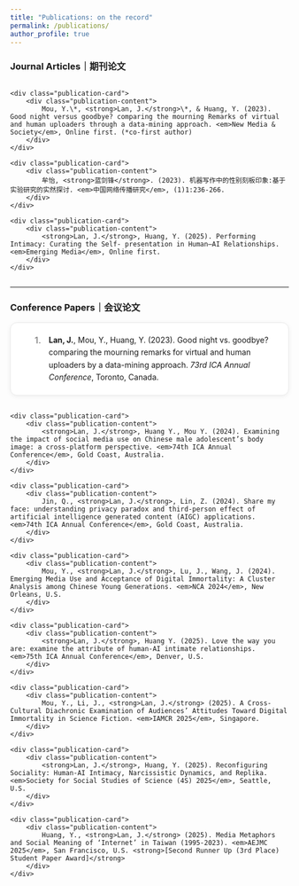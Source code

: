 ```yaml
---
title: "Publications: on the record"
permalink: /publications/
author_profile: true
---
```


<style>
    /* 出版物列表的容器 */
    .publication-list {
        display: grid; /* 使用grid布局，方便控制间距 */
        grid-template-columns: 1fr; /* 始终为单列 */
        gap: 1rem; /* 卡片之间的间距 */
        counter-reset: pub-counter; /* 【核心】初始化一个名为 "pub-counter" 的计数器 */
        margin-top: 1rem; /* 标题和列表间的距离 */
    }

    /* 单个出版物卡片的样式 */
    .publication-card {
        display: flex; /* 使用flex布局，为了将序号和文字内容分开 */
        align-items: flex-start; /* 顶部对齐 */
        gap: 1em; /* 序号和文字之间的间距 */
        
        /* --- 卡片化样式 --- */
        background: white;
        border: 1px solid #e9e9e9;
        border-radius: 12px;
        padding: 1.25rem 1.5rem;
        box-shadow: 0 2px 8px rgba(0,0,0,0.06);
        transition: transform 0.2s ease, box-shadow 0.2s ease;
        line-height: 1.6; /* 增加行高，提升可读性 */
    }

    .publication-card:hover {
        transform: translateY(-4px);
        box-shadow: 0 6px 16px rgba(0,0,0,0.1);
    }
    
    /* 【核心】使用 ::before 伪元素来生成和显示自动序号 */
    .publication-card::before {
        counter-increment: pub-counter; /* 让计数器+1 */
        content: counter(pub-counter) "."; /* 显示计数器的值，并在后面加个点 */
        
        /* 序号的样式 */
        font-weight: 600;
        font-size: 1.1em;
        color: #888;
        min-width: 2em; /* 给序号留出固定空间，让排版更整齐 */
        text-align: right;
    }
    
    /* 包裹主要文字内容的容器 */
    .publication-content {
        flex: 1;
    }
</style>

<h3>Journal Articles｜期刊论文</h3>
<div class="publication-list">

    <div class="publication-card">
        <div class="publication-content">
            Mou, Y.\*, <strong>Lan, J.</strong>\*, & Huang, Y. (2023). Good night versus goodbye? comparing the mourning Remarks of virtual and human uploaders through a data-mining approach. <em>New Media & Society</em>, Online first. (*co-first author)
        </div>
    </div>

    <div class="publication-card">
        <div class="publication-content">
            牟怡, <strong>蓝剑锋</strong>. (2023). 机器写作中的性别刻板印象:基于实验研究的实然探讨. <em>中国网络传播研究</em>, (1)1:236-266.
        </div>
    </div>

    <div class="publication-card">
        <div class="publication-content">
            <strong>Lan, J.</strong>, Huang, Y. (2025). Performing Intimacy: Curating the Self- presentation in Human–AI Relationships. <em>Emerging Media</em>, Online first.
        </div>
    </div>

</div>

<hr />

<h3>Conference Papers｜会议论文</h3>
<div class="publication-list"> <div class="publication-card">
        <div class="publication-content">
            <strong>Lan, J.</strong>, Mou, Y., Huang, Y. (2023). Good night vs. goodbye? comparing the mourning remarks for virtual and human uploaders by a data-mining approach. <em>73rd ICA Annual Conference</em>, Toronto, Canada.
        </div>
    </div>

    <div class="publication-card">
        <div class="publication-content">
            <strong>Lan, J.</strong>, Huang Y., Mou Y. (2024). Examining the impact of social media use on Chinese male adolescent’s body image: a cross-platform perspective. <em>74th ICA Annual Conference</em>, Gold Coast, Australia.
        </div>
    </div>
    
    <div class="publication-card">
        <div class="publication-content">
            Jin, Q., <strong>Lan, J.</strong>, Lin, Z. (2024). Share my face: understanding privacy paradox and third-person effect of artificial intelligence generated content (AIGC) applications. <em>74th ICA Annual Conference</em>, Gold Coast, Australia.
        </div>
    </div>
    
    <div class="publication-card">
        <div class="publication-content">
            Mou, Y., <strong>Lan, J.</strong>, Lu, J., Wang, J. (2024). Emerging Media Use and Acceptance of Digital Immortality: A Cluster Analysis among Chinese Young Generations. <em>NCA 2024</em>, New Orleans, U.S.
        </div>
    </div>

    <div class="publication-card">
        <div class="publication-content">
            <strong>Lan, J.</strong>, Huang Y. (2025). Love the way you are: examine the attribute of human-AI intimate relationships. <em>75th ICA Annual Conference</em>, Denver, U.S.
        </div>
    </div>

    <div class="publication-card">
        <div class="publication-content">
            Mou, Y., Li, J., <strong>Lan, J.</strong> (2025). A Cross-Cultural Diachronic Examination of Audiences’ Attitudes Toward Digital Immortality in Science Fiction. <em>IAMCR 2025</em>, Singapore.
        </div>
    </div>

    <div class="publication-card">
        <div class="publication-content">
            <strong>Lan, J.</strong>, Huang, Y. (2025). Reconfiguring Sociality: Human-AI Intimacy, Narcissistic Dynamics, and Replika. <em>Society for Social Studies of Science (4S) 2025</em>, Seattle, U.S.
        </div>
    </div>
    
    <div class="publication-card">
        <div class="publication-content">
            Huang, Y., <strong>Lan, J.</strong> (2025). Media Metaphors and Social Meaning of ‘Internet’ in Taiwan (1995-2023). <em>AEJMC 2025</em>, San Francisco, U.S. <strong>[Second Runner Up (3rd Place) Student Paper Award]</strong>
        </div>
    </div>

</div>
